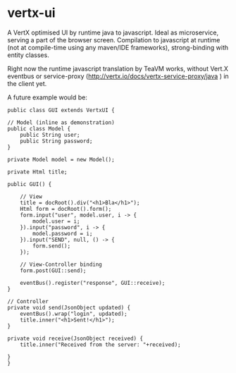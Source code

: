 vertx-ui
===

A VertX optimised UI by runtime java to javascript. Ideal as microservice, serving a part of the browser screen. Compilation to javascript at runtime (not at compile-time using any maven/IDE frameworks), strong-binding with entity classes.

Right now the runtime javascript translation by TeaVM works, without Vert.X eventbus or service-proxy (http://vertx.io/docs/vertx-service-proxy/java ) in the client yet.

A future example would be:

    public class GUI extends VertxUI {
    
	// Model (inline as demonstration)
	public class Model {
		public String user;
		public String password;
	}

	private Model model = new Model();

	private Html title;

	public GUI() {

		// View
		title = docRoot().div("<h1>Bla</h1>");
		Html form = docRoot().form();
		form.input("user", model.user, i -> {
			model.user = i;
		}).input("password", i -> {
			model.password = i;
		}).input("SEND", null, () -> {
			form.send();
		});

		// View-Controller binding
		form.post(GUI::send);
    
		eventBus().register("response", GUI::receive);
	}

	// Controller
	private void send(JsonObject updated) {
		eventBus().wrap("login", updated);
		title.inner("<h1>Sent!</h1>");
	}

	private void receive(JsonObject received) {
		title.inner("Received from the server: "+received);

	}
    }

